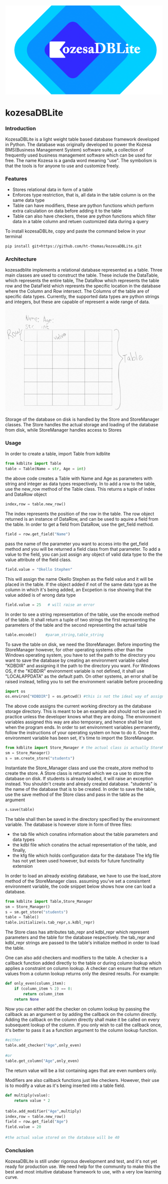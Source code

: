 ![kozesalite logo](/docs/dblite2.png)
# kozesaDBLite
### Introduction
KozesaDBLite is a light weight table based database framework developed in Python.
The database was originally developed to power the Kozesa BMS(Business Management System)
software suite, a collection of frequently used business management software which
can be used for free.
The name Kozesa is a ganda word meaning "use". The symbolism is that the tools is for anyone
to use and customize freely.

### Features
* Stores relational data in form of a table
* Enforces type restriction, that is, all data in the table column is on the same data type
* Table can have modifiers, these are python functions which perform extra calculation on data before adding it to the table
* Table can also have checkers, these are python functions which filter data in a table column and retuen customized data during a query

To install kozesaDBLite, copy and paste the command below in your terminal
``` bash
pip install git+https://github.com/ht-thomas/kozesaDBLite.git 
```
### Architecture
kozesadblite implements a relational database represented as a table.
Three main classes are used to construct the table. These include the DataTable, which represents the entire table,
The DataRow which represents the table row and the DataField which represnts the specific location in the database
where the Column and Row intersect. The Columns of the table are of specific data types. Currently, the supported
data types are python strings and integers, but these are capable of represent a wide range of data.
![Table](/docs/table.png)

Storage of the database on disk is handled by the Store and StoreManager classes.
The Store handles the actual storage and loading of the database from disk, while StoreManager handles access to Stores

### Usage
In order to create a table, import Table from kdblite
```python
from kdblite import Table
table = Table(Name = str, Age = int)
```
the above code creates a Table with Name and Age as parameters with string and integer as data types respectively.
In to add a row to the table, use the new_row method of the Table class. This returns a tuple of index and DataRow object

```python
index,row = table.new_row()
```
The index represents the position of the row in the table. The row object returned is an instance of DataRow, and can be used to
aquire a field from the table. In order to get a field from DataRow, use the get_field method.

```python
field = row.get_field("Name")
```
pass the name of the parameter you want to access into the get_field method and you will be returned a field class from that parameter.
To add a value to the field, you can just assign any object of valid data type to the the value attribute of the field class.

```python
field.value = "Okello Stephen"
```
This will assign the name Okello Stephen as the field value and it will be placed in the table.
If the object added if not of the same data type as the column in which it's being added, an Excpetion is rise showing that
the value added is of wrong data type

```python
field.value = 25   # will raise an error
```
In order to see a string representation of the table, use the encode method of the table. It shall return a tuple of two strings
the first representing the parameters of the table and the second representing the actual table

```python
table.encode()    #param_string,table_string
```


To save the table on disk, we need the StoreManager.
Before importing the StoreManager however, for other operating systems other than the Windows operating system, you have to
set the path to the directory you want to save the database by creating an environment variable called "KDBDIR" and assigning it
the path to the directory you want. For Windows OS, if the "KDBDIR" environment variable is not defined, it shall use "LOCALAPPDATA"
as the default path. On other systems, an error shall be raised instead, telling you to set the environment variable before proceeding

```python
import os
os.environ["KDBDIR"] = os.getcwd() #this is not the ideal way of assigning environment variables
```
The above code assigns the current working directory as the database storage directory. This is meant to be an example and should not be
used in practice unless the developer knows what they are doing. The environment variables assigned this way are also temporary, and hence
shall be lost when the program ends. In order to set environment variables permanently, follow the instructions of your operating system
on how to do it.
Once the environment variable has been set, it's time to import the StoreManager.

```python
from kdblite import Store_Manager # the actual class is actually StoreManager
sm = Store_Manager()
s = sm.create_store("students")
```
Instantiate the Store_Manager class and use the create_store method to create the store. A Store class is returned which we ca use to store
the database on disk. If students is already loaded, it will raise an exception instead. You shouldn't create and already created database.
"students" is the name of the database that is to be created.
In order to save the table, use the save method of the Store class and pass in the table as the argument

```python
s.save(table)
```
The table shall then be saved in the directory specified by the environment variable.
The database is however store in form of three files:
* the tab file which conatins information about the table parameters and data types
* the kdbl file which conatins the actual representation of the table, and finally,
* the kfg file which holds configuration data for the database
The kfg file has not yet been used however, but exists for future functinality extension

In order to load an already existing database, we have to use the load_store method of the StoreManager class.
assuming you've set a consisntent environment variable, the code snippet below shows how one can load a database.
```python
from kdblite import Table,Store_Manager
sm = Store_Manager()
s = sm.get_store("students")
table = Table()
table.initialize(s.tab_repr,s.kdbl_repr)
```
The Store class has attributes tab_repr and kdbl_repr which represent parameters and the table for the database respectively.
the tab_repr and kdbl_repr strings are passed to the table's initialize method in order to load the table.

One can also add checkers and modifiers to the table. A checker is a callback function added directly to the table or during column lookup
which applies a constraint on column lookup. A checker can ensure that the return values from a column lookup returns only the desired results.
For example:
``` python
def only_even(column_item):
    if (column_item % 2) == 0:
        return column_item
    return None
```
Now you can either add the checker on column lookup by passing the callback as an argument or by adding the callback on the column directly.
Adding the callback on the column directly shall make it be called on every subsequent lookup of the column. If you only wish to call the callback
once, it's better to pass it as a function argument to the column lookup function.

```python
#either
table.add_checker("Age",only_even)

#or
table.get_column("Age",only_even)
```
The return value will be a list containing ages that are even numbers only.

Modifiers are also callback functions just like checkers. However, their use is to modify a value as it's being inserted into a table field.
```python
def multiply(value):
    return value * 2
    
table.add_modifier("Age",multiply)
index,row = table.new_row()
field = row.get_field("Age")
field.value = 20

#the actual value stored on the database will be 40
```
### Conclusion
KozesaDBLite is still under rigorous development and test, and it's not yet ready for production use.
We need help for the community to make this the best and most intuitive database framework to use, with a very low learning curve.

